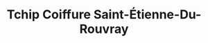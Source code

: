 ---
title: "Tchip Coiffure Saint-Étienne-Du-Rouvray"
url: /saint-etienne-du-rouvray/tchip-coiffure-saint-etienne-du-rouvray/
shop: coiffeur
---